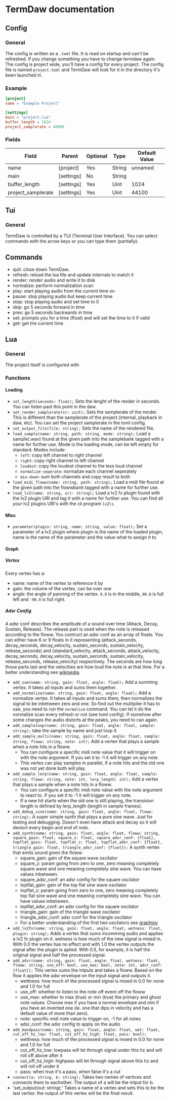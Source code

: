 # TermDaw documentation

## Config

### General

The config is written as a `.toml` file.
It is read on startup and can't be refreshed.
If you change something you have to change termdaw again.
The config is project wide, you'll have a config for every project.
The config file is named `project.toml` and TermDaw will look for it in the directory it's been launched in.

### Example

```toml
[project]
name = "Example Project"

[settings]
main = "project.lua"
buffer_length = 1024
project_samplerate = 48000
```

### Fields

Field                   | Parent        | Optional      | Type  | Default Value
------------------------|---------------|---------------|-------|---------------
name                    | [project]     | Yes           | String| unnamed
main                    | [settings]    | No            | String|
buffer_length           | [settings]    | Yes           | Uint  | 1024
project_samplerate      | [settings]    | Yes           | Uint  | 44100

## Tui

### General

TermDaw is controlled by a TUI (Terminal User Interface).
You can select commands with the arrow keys or you can type them (partially).

## Commands
- quit: close down TermDaw.
- refresh: reload the lua file and update internals to match it
- render: render audio and write it to disk
- normalize: perform normalization scan
- play: start playing audio from the current time on
- pause: stop playing audio but keep current time
- stop: stop playing audio and set time to 0
- skip: go 5 seconds forward in time
- prev: go 5 seconds backwards in time
- set: prompts you for a time (float) and will set the time to it if valid
- get: get the current time

## Lua

### General

The project itself is configured with

### Functions

#### Loading

- `set_length(seconds: float);` Sets the lenght of the render in seconds. You can listen past this point in the daw.
- `set_render_samplerate(sr: uint);` Sets the samplerate of the render. This is different than the samplerate of the project (internal, playback in daw, etc). You can set the project samplerate in the toml config.
- `set_output_file(file: string);` Sets the name of the rendered file.
- `load_sample(name: string, path: string, mode: string);` Load a sample(.wav) found at the given path into the samplebank tagged with a name for further use. Mode is the loading mode, can be left empty for standard. Modes include:
  - `left`: copy left channel to right channel
  - `right`: copy right channel to left channel
  - `loudest`: copy the loudest channel to the less loud channel
  - `normalize-seperate`: normalize each channel seperately
  - `mix-down`: sum both channels and copy result to both
- `load_midi_floww(name: string, path: string);` Load a midi file found at the given path into the flowwbank tagged with a name for further use.
- `load_lv2(name: string, uri: string);` Load a lv2 fx plugin found with the lv2 plugin URI and tag it with a name for further use. You can find all your lv2 plugins URI's with the cli program `lv2ls`.

#### Misc

- `parameter(plugin: string, name: string, value: float);` Set a parameter of a lv2 plugin where plugin is the name of the loaded plugin, name is the name of the parameter and the value what to assign it to.

#### Graph

##### Vertex

Every vertex has a:
- name: name of the vertex to reference it by
- gain: the volume of the vertex, can be over one
- angle: the angle of panning of the vertex. `0.0` is in the middle, `90.0` is full left and `-90.0` is full right.

##### Adsr Config
A adsr conf describes the amplitude of a sound over time (Attack, Decay, Sustain, Release).
The release part is used when the note is released according to the floww.
You contruct an adsr conf as an array of floats. You can either have 6 or 9 floats in it representing (attack_seconds, decay_seconds, decay_velocity, sustain_seconds, sustain_velocity, release_seconds) and  (standard_velocity, attack_seconds, attack_velocity, decay_seconds, decay_velocity, sustain_seconds, sustain_velocity, release_seconds, release_velocity) respectively. The seconds are how long those  parts last and the velocities are how loud the note is at that time. For a better understanding see [wikipedia](https://en.wikipedia.org/wiki/Envelope_(music)).

- `add_sum(name: string, gain: float, angle: float);` Add a summing vertex. It takes all inputs and sums them together.
- `add_normalize(name: string, gain: float, angle: float);` Add a normalize vertex. It takes all inputs and sums them, then normalizes the signal to be inbetween zero and one. So find out the mulitplier it has to use, you need to run the `normalize` command. You can let it do the normalize scan every refresh or not (see toml config). If somehow after some changes the audio distorts at the peaks, you need to can again.
- `add_sampleloop(name: string, gain: float, angle: float, sample: string);` take the sample by name and just loop it.
- `add_sample_multi(name: string, gain: float, angle: float, sample: string, floww: string, note: int);` Add a vertex that plays a sample when a note hits in a floww.
  - You can configure a specific midi note value that it will trigger on with the note argument. If you set it to -1 it will trigger on any note.
  - This vertex can play samples in parallel, if a note hits and the old one was not yet done both will play.
- `add_sample_lerp(name: string, gain: float, angle: float, sample: string, floww: string, note: int, lerp_length: int);` Add a vertex that plays a sample when a note hits in a floww.
  - You can configure a specific midi note value with the note argument to react to. If you set it to -1 it will trigger on any note.
  - If a new hit starts when the old one is still playing, the transision length is defined by lerp_length (length in sample frames).
- `add_debug_sine(name: string, gain: float, angle: float, floww: string);` A super simple synth that plays a pure sine wave. Just for testing and debugging. Doesn't even have attack and decay so it will destort every begin and end of note.
- `add_synth(name: string, gain: float, angle: float, floww: string, square_gain: float, square_z: float, square_adsr_conf: {float}, topflat_gain: float, topflat_z: float, topflat_adsr_conf: {float}, triangle_gain: float, triangle_adsr_conf: {float});` A synth vertex that emits sound given the floww.
  - square_gain: gain of the square wave oscilator
  - square_z: param going from zero to one, zero meaning completely square wave and one meaning completely sine wave. You can have values inbetween.
  - square_adsr_conf: an adsr config for the square oscilator
  - topflat_gain: gain of the top flat sine wave oscilator
  - topflat_z: param going from zero to one, zero meaning completely top flat sine wave and one meaning completely sine wave. You can have values inbetween.
  - topflat_adsr_conf: an adsr config for the square oscilator
  - triangle_gain: gain of the triangle wave oscilator
  - triangle_adsr_conf: adsr conf for the triangle oscilator
  - For a better understanding of the first two oscilators see [graphtoy](https://graphtoy.com/?f1(x,t)=min(sin(x),0)*2+1&v1=false&f2(x,t)=max(sin(x),0)*2-1&v2=false&f3(x,t)=0.4&v3=true&f4(x,t)=(min(sin(x),f3(0))+((1-f3(0))/2))*(2/(1+f3(0)))&v4=false&f5(x,t)=(max(sin(x),-f3(0))-((1-f3(0))/2))*(2/(1+f3(0)))&v5=false&f6(x,t)=clamp(sin(x),%20-f3(0),%20f3(0))%20*%20(1%20/%20f3(0))&v6=true&grid=true&coords=0,0,4.205926793776712)
- `add_lv2fx(name: string, gain: float, angle: float, wetness: float, plugin: string);` Adds a vertex that sums incomming audio and applies a lv2 fx plugin on it. wetness is how much of the new signal is mixed in. With 0.0 the vertex has no effect and with 1.0 the vertex outputs the signal after the plugin is aplied. With 0.5, for example, it is half the original signal and half the processed signal.
- `add_adsr(name: string, gain: float, angle: float, wetness: float, floww: string, use_off: bool, use_max: bool, note: int, adsr_conf: {float});`
    This vertex sums the intputs and takes a floww. Based on the flow it applies the adsr envelope on the input signal and outputs it.
  - wettness: how much of the processed signal is mixed in 0.0 for none and 1.0 for full
  - use_off: whether to listen to the note off event off the floww
  - use_max: whether to max (true) or min (true) the primary and ghost note values. Choose max if you have a normal envelope and min if you have an inverted one (ie. one that dips in velocity and has a default value of more than zero).
  - note: specific midi note value to trigger on, -1 for all notes
  - adsr_conf: the adsr config to apply on the audio
- `add_bandpass(name: string, gain: float, angle: float, wet: float, cut_off_hz_low: float, cut_off_hz_high: float, pass: bool);`
  - wettness: how much of the processed signal is mixed in 0.0 for none and 1.0 for full
  - cut_off_hz_low: lowpass will let through signal under this hz and will roll off above after it
  - cut_off_hz_high: highpass will let through signal above this hz and will roll off under it
  - pass: when true it's a pass, when false it's a cut
- `connect(a: string, b: string);` Takes two names of vertices and connects them to eachother. The output of a will be the intput for b.
- 'set_output(out: string);' Takes a name of a vertex and sets this to be the last vertex: the output of this vertex will be the final result.
